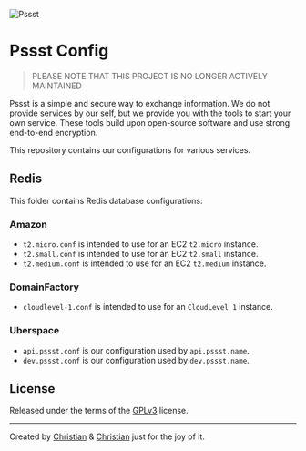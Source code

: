 ![Pssst](http://www.gravatar.org/avatar/2aae9030772d5b59240388522f91468f?s=96)

Pssst Config
============
> PLEASE NOTE THAT THIS PROJECT IS NO LONGER ACTIVELY MAINTAINED

Pssst is a simple and secure way to exchange information. We do not provide
services by our self, but we provide you with the tools to start your own
service. These tools build upon open-source software and use strong end-to-end
encryption.

This repository contains our configurations for various services.

Redis
-----
This folder contains Redis database configurations:

### Amazon
* `t2.micro.conf` is intended to use for an EC2 `t2.micro` instance.
* `t2.small.conf` is intended to use for an EC2 `t2.small` instance.
* `t2.medium.conf` is intended to use for an EC2 `t2.medium` instance.

### DomainFactory
* `cloudlevel-1.conf` is intended to use for an `CloudLevel 1` instance.

### Uberspace
* `api.pssst.conf` is our configuration used by `api.pssst.name`.
* `dev.pssst.conf` is our configuration used by `dev.pssst.name`.

License
-------
Released under the terms of the [GPLv3](LICENSE) license.

----------
Created by
[Christian](https://github.com/7-bit) & [Christian](https://github.com/cuhsat)
just for the joy of it.
